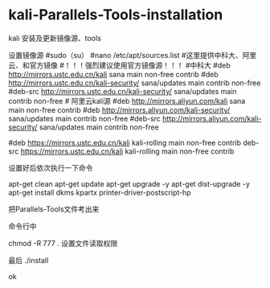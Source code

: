 # kali-Parallels-Tools-installation
kali 安装及更新镜像源、tools


设置镜像源
#sudo（su）
#nano /etc/apt/sources.list
#这里提供中科大、阿里云、和官方镜像
#！！！强烈建议使用官方镜像源！！！
#中科大
#deb http://mirrors.ustc.edu.cn/kali sana main non-free contrib 
#deb http://mirrors.ustc.edu.cn/kali-security/ sana/updates main contrib non-free 
#deb-src http://mirrors.ustc.edu.cn/kali-security/ sana/updates main contrib non-free
# 阿里云kali源 
#deb http://mirrors.aliyun.com/kali sana main non-free contrib 
#deb http://mirrors.aliyun.com/kali-security/ sana/updates main contrib non-free 
#deb-src http://mirrors.aliyun.com/kali-security/ sana/updates main contrib non-free


#deb https://mirrors.ustc.edu.cn/kali kali-rolling main non-free contrib
deb-src https://mirrors.ustc.edu.cn/kali kali-rolling main non-free contrib

设置好后依次执行一下命令


apt-get clean
apt-get update
apt-get upgrade -y
apt-get dist-upgrade -y
apt-get install dkms kpartx printer-driver-postscript-hp


把Parallels-Tools文件考出来

命令行中

chmod -R 777 .
设置文件读取权限


最后
./install

ok


